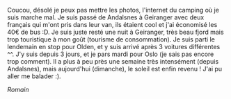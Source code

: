 Coucou,
désolé je peux pas mettre les photos, l'internet du camping où je suis
marche mal. Je suis passé de Andalsnes à Geiranger avec deux français qui
m'ont pris dans leur van, ils étaient cool et j'ai économisé les
40€ de bus :D. Je suis juste resté une nuit à Geiranger, très beau fjord
mais trop touristique à mon goût (tourisme de consommation).
Je suis parti le lendemain en stop pour Olden, et y suis arrivé après
3 voitures différentes ^^. J'y suis depuis 3 jours, et je pars mardi pour Oslo
(je sais pas encore trop comment).
Il a plus à peu près une semaine très intensément (depuis Andalsnes),
mais aujourd'hui (dimanche), le soleil est enfin revenu !
J'ai pu aller me balader :).

*Romain*

